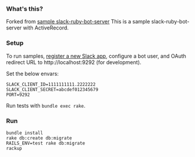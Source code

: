 ### What's this?

Forked from [sample slack-ruby-bot-server](https://github.com/slack-ruby/slack-ruby-bot-server/tree/master/sample_apps/sample_app_activerecord)
This is a sample slack-ruby-bot-server with ActiveRecord.

### Setup

To run samples, [register a new Slack app](https://api.slack.com/apps), configure a bot user, and OAuth redirect URL to http://localhost:9292 (for development).

Set the below envars:

```
SLACK_CLIENT_ID=1111111111.2222222
SLACK_CLIENT_SECRET=abcdef012345679
PORT=9292
```

Run tests with `bundle exec rake`.



### Run

```
bundle install
rake db:create db:migrate
RAILS_ENV=test rake db:migrate
rackup
```

